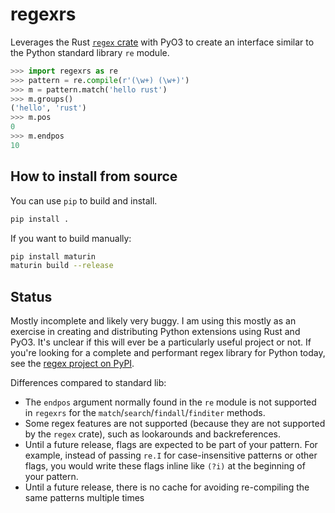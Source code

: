 # regexrs

Leverages the Rust [`regex` crate](https://crates.io/crates/regex) with PyO3 to create an interface similar to the Python 
standard library `re` module.


```python
>>> import regexrs as re
>>> pattern = re.compile(r'(\w+) (\w+)')
>>> m = pattern.match('hello rust')
>>> m.groups()
('hello', 'rust')
>>> m.pos
0
>>> m.endpos
10
```

## How to install from source

You can use `pip` to build and install.

```bash
pip install .
```

If you want to build manually:

```bash
pip install maturin
maturin build --release
```

## Status

Mostly incomplete and likely very buggy. I am using this mostly as an exercise in creating and distributing Python extensions using Rust and PyO3. 
It's unclear if this will ever be a particularly useful project or not. If you're looking for a complete and performant 
regex library for Python today, see the [regex project on PyPI](https://pypi.org/project/regex/).


Differences compared to standard lib:

- The `endpos` argument normally found in the `re` module is not supported in `regexrs` for the `match`/`search`/`findall`/`finditer` methods. 
- Some regex features are not supported (because they are not supported by the `regex` crate), such as lookarounds and backreferences.
- Until a future release, flags are expected to be part of your pattern. For example, instead of passing `re.I` for case-insensitive patterns or other flags, you would write these flags inline like `(?i)` at the beginning of your pattern.
- Until a future release, there is no cache for avoiding re-compiling the same patterns multiple times

